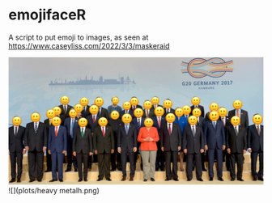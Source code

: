 # emojifaceR

A script to put emoji to images, as seen at https://www.caseyliss.com/2022/3/3/maskeraid

![](plots/politicians.png)
![](plots/heavy metalh.png)